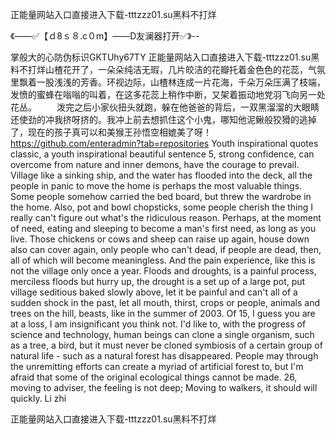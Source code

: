 正能量网站入口直接进入下载-tttzzz01.su黑料不打烊

《——✅【ｄ8ｓ８.c０m】——D友澜器打开✅》--

掌般大的心防伪标识GKTUhy67TY
正能量网站入口直接进入下载-tttzzz01.su黑料不打烊山楂花开了，一朵朵纯洁无瑕，几片皎洁的花瓣托着金色色的花蕊，气氛里飘着一股浅浅的芳香。环视边际，山楂林连成一片花海，千朵万朵压满了枝端，发愤的蜜蜂在嗡嗡的叫着，在这多花蕊上稍作中断，又架着振动地党羽飞向另一处花丛。
　　泼完之后小家伙扭头就跑，躲在他爸爸的背后，一双黑溜溜的大眼睛还使劲的冲我挤呀挤的。我冲上前去想抓住这个小鬼，哪知他泥鳅般狡猾的逃掉了，现在的孩子真可以和美猴王孙悟空相媲美了呀！
https://github.com/enteradmin?tab=repositories
Youth inspirational quotes classic, a youth inspirational beautiful sentence 5, strong confidence, can overcome from nature and inner demons, have the courage to prevail.
Village like a sinking ship, and the water has flooded into the deck, all the people in panic to move the home is perhaps the most valuable things.
Some people somehow carried the bed board, but threw the wardrobe in the home.
Also, pot and bowl chopsticks, some people cherish the thing I really can't figure out what's the ridiculous reason.
Perhaps, at the moment of need, eating and sleeping to become a man's first need, as long as you live.
Those chickens or cows and sheep can raise up again, house down also can cover again, only people who can't dead, if people are dead, then, all of which will become meaningless.
And the pain experience, like this is not the village only once a year.
Floods and droughts, is a painful process, merciless floods but hurry up, the drought is a set up of a large pot, put village seditious baked slowly above, let it be painful and can't all of a sudden shock in the past, let all mouth, thirst, crops or people, animals and trees on the hill, beasts, like in the summer of 2003.
Of 15, I guess you are at a loss, I am insignificant you think not.
I'd like to, with the progress of science and technology, human beings can clone a single organism, such as a tree, a bird, but it must never be cloned symbiosis of a certain group of natural life - such as a natural forest has disappeared.
People may through the unremitting efforts can create a myriad of artificial forest to, but I'm afraid that some of the original ecological things cannot be made.
26, moving to adviser, the feeling is not deep;
Moving to walkers, it should will quickly.
Li zhi




正能量网站入口直接进入下载-tttzzz01.su黑料不打烊
